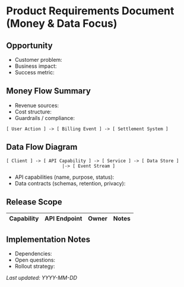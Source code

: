 # Product Requirements Document (Money & Data Focus)

## Opportunity
- Customer problem:
- Business impact:
- Success metric:

## Money Flow Summary
- Revenue sources:
- Cost structure:
- Guardrails / compliance:

```
[ User Action ] -> [ Billing Event ] -> [ Settlement System ]
```

## Data Flow Diagram
```
[ Client ] -> [ API Capability ] -> [ Service ] -> [ Data Store ]
                     |-> [ Event Stream ]
```
- API capabilities (name, purpose, status):
- Data contracts (schemas, retention, privacy):

## Release Scope
| Capability | API Endpoint | Owner | Notes |
|------------|--------------|-------|-------|

## Implementation Notes
- Dependencies:
- Open questions:
- Rollout strategy:

_Last updated: YYYY-MM-DD_
